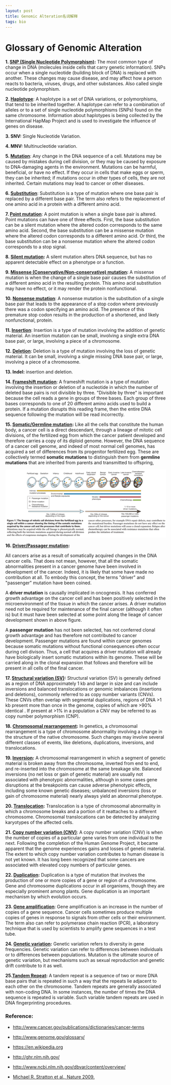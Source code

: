 ```yaml
---
layout: post
title: Genomic Alteration名词解释
tags: bio
---
```


# Glossary of Genomic Alteration

**1. [SNP (Single Nucleotide Polymorphism)](http://www.cancer.gov/publications/dictionaries/cancer-terms?CdrID=446539):** The most common type of change in DNA (molecules inside cells that carry genetic information). SNPs occur when a single nucleotide (building block of DNA) is replaced with another. These changes may cause disease, and may affect how a person reacts to bacteria, viruses, drugs, and other substances. Also called single nucleotide polymorphism.

**2. [Haplotype](http://www.genome.gov/glossary/index.cfm?id=99)**: A haplotype is a set of DNA variations, or polymorphisms, that tend to be inherited together. A haplotype can refer to a combination of alleles or to a set of single nucleotide polymorphisms (SNPs) found on the same chromosome. Information about haplotypes is being collected by the International HapMap Project and is used to investigate the influence of genes on disease.

**3. SNV:** Single Nucleotide Variation. 

**4. MNV:** Multinucleotide variation.

**5. [Mutation](http://www.cancer.gov/publications/dictionaries/cancer-terms?CdrID=446539)**: Any change in the DNA sequence of a cell. Mutations may be caused by mistakes during cell division, or they may be caused by exposure to DNA-damaging agents in the environment. Mutations can be harmful, beneficial, or have no effect. If they occur in cells that make eggs or sperm, they can be inherited; if mutations occur in other types of cells, they are not inherited. Certain mutations may lead to cancer or other diseases.

**6. [Substitution](http://www.genome.gov/glossary/index.cfm?id=190)**: Substitution is a type of mutation where one base pair is replaced by a different base pair. The term also refers to the replacement of one amino acid in a protein with a different amino acid.

**7. [Point mutation](http://www.genome.gov/glossary/index.cfm?id=156)**: A point mutation is when a single base pair is altered. Point mutations can have one of three effects. First, the base substitution can be a silent mutation where the altered codon corresponds to the same amino acid. Second, the base substitution can be a missense mutation where the altered codon corresponds to a different amino acid. Or third, the base substitution can be a nonsense mutation where the altered codon corresponds to a stop signal.

**8. [Silent mutation](http://ghr.nlm.nih.gov/glossary=silentmutation):** A silent mutation alters DNA sequence, but has no apparent detectable effect on a phenotype or a function.

**9. [Missense (Conservative/Non-conservative) mutation](http://www.genome.gov/glossary/index.cfm?id=127):** A missense mutation is when the change of a single base pair causes the substitution of a different amino acid in the resulting protein. This amino acid substitution may have no effect, or it may render the protein nonfunctional.

**10. [Nonsense mutation](http://www.genome.gov/glossary/index.cfm?id=138)**: A nonsense mutation is the substitution of a single base pair that leads to the appearance of a stop codon where previously there was a codon specifying an amino acid. The presence of this premature stop codon results in the production of a shortened, and likely nonfunctional, protein.

**11. [Insertion](http://www.genome.gov/glossary/index.cfm?id=112)**: Insertion is a type of mutation involving the addition of genetic material. An insertion mutation can be small, involving a single extra DNA base pair, or large, involving a piece of a chromosome.

**12. [Deletion](http://www.genome.gov/glossary/index.cfm?id=45)**: Deletion is a type of mutation involving the loss of genetic material. It can be small, involving a single missing DNA base pair, or large, involving a piece of a chromosome.

**13. Indel:** insertion and deletion.

**14. [Frameshift mutation](http://www.genome.gov/glossary/index.cfm?id=68)**: A frameshift mutation is a type of mutation involving the insertion or deletion of a nucleotide in which the number of deleted base pairs is not divisible by three. "Divisible by three" is important because the cell reads a gene in groups of three bases. Each group of three bases corresponds to one of 20 different amino acids used to build a protein. If a mutation disrupts this reading frame, then the entire DNA sequence following the mutation will be read incorrectly.

**15. [Somatic/Germline mutation](http://www.ncbi.nlm.nih.gov/pubmed/19360079):** Like all the cells that constitute the human body, a cancer cell is a direct descendant, through a lineage of mitotic cell divisions, of the fertilized egg from which the cancer patient developed and therefore carries a copy of its diploid genome. However, the DNA sequence of a cancer cell genome, and indeed of most normal cell genomes, has acquired a set of differences from its progenitor fertilized egg. These are collectively termed **somatic mutations** to distinguish them from **germline mutations** that are inherited from parents and transmitted to offspring,

![mutation](/images/Blog6_genome.alteration.glossary_mutations.png)

**16. [Driver/Passager mutation](http://www.ncbi.nlm.nih.gov/pubmed/19360079):**

All cancers arise as a result of somatically acquired changes in the DNA cancer cells. That does not mean, however, that all the somatic abnormalities present in a cancer genome have been involved in development of the cancer. Indeed, it is likely that some have made no contribution at all. To embody this concept, the terms "driver" and "passenger" mutation have been coined.

A **driver mutation** is causally implicated in oncognesis. It has conferred growth advantage on the cancer cell and has been positively selected in the microenvironment of the tissue in which the cancer arises. A driver mutation need not be required for maintenance of the final cancer (although it often is) but it must have been selected at some point along the lieage of cancer development shown in above figure.

A **passenger mutation** has not been selected, has not conferred clonal growth advantage and has therefore not contributed to cancer development. Passenger mutations are found within cancer genomes because somatic mutations without functional consequences often occur during cell divison. Thus, a cell that acquires a driver mutation will already have biologically insert somatic mutations within its genome. These will be carried along in the clonal expansion that follows and therefore will be present in all cells of the final cancer.

**17. [Structural variation (SV)](http://www.ncbi.nlm.nih.gov/dbvar/content/overview/):** Structural variation (SV) is generally defined as a region of DNA approximately 1 kb and larger in size and can include inversions and balanced translocations or genomic imbalances (insertions and deletions), commonly referred to as copy number variants (CNVs). These CNVs often overlap with segmental duplications, regions of DNA >1 kb present more than once in the genome, copies of which are >90% identical . If present at >1% in a population a CNV may be referred to as copy number polymorphism (CNP).

**18. [Chromosomal rearrangement](https://en.wikipedia.org/wiki/Chromosomal_rearrangement):** In genetics, a chromosomal rearrangement is a type of chromosome abnormality involving a change in the structure of the native chromosome. Such changes may involve several different classes of events, like deletions, duplications, inversions, and translocations. 

**19. [Inversion](http://ghr.nlm.nih.gov/glossary=inversion):** A chromosomal rearrangement in which a segment of genetic material is broken away from the chromosome, inverted from end to end, and re-inserted into the chromosome at the same breakage site. Balanced inversions (no net loss or gain of genetic material) are usually not associated with phenotypic abnormalities, although in some cases gene disruptions at the breakpoints can cause adverse phenotypic effects, including some known genetic diseases; unbalanced inversions (loss or gain of chromosome material) nearly always yield an abnormal phenotype.

**20. [Translocation](http://www.genome.gov/glossary/index.cfm?id=201):** Translocation is a type of chromosomal abnormality in which a chromosome breaks and a portion of it reattaches to a different chromosome. Chromosomal translocations can be detected by analyzing karyotypes of the affected cells.

**21. [Copy number variation (CNV)](http://www.genome.gov/glossary/index.cfm?id=40)**: A copy number variation (CNV) is when the number of copies of a particular gene varies from one individual to the next. Following the completion of the Human Genome Project, it became apparent that the genome experiences gains and losses of genetic material. The extent to which copy number variation contributes to human disease is not yet known. It has long been recognized that some cancers are associated with elevated copy numbers of particular genes.

**22. [Duplication](http://www.genome.gov/glossary/index.cfm?id=55):** Duplication is a type of mutation that involves the production of one or more copies of a gene or region of a chromosome. Gene and chromosome duplications occur in all organisms, though they are especially prominent among plants. Gene duplication is an important mechanism by which evolution occurs.

**23. [Gene amplification](http://www.genome.gov/glossary/index.cfm?id=71)**: Gene amplification is an increase in the number of copies of a gene sequence. Cancer cells sometimes produce multiple copies of genes in response to signals from other cells or their environment. The term also can refer to polymerase chain reaction (PCR), a laboratory technique that is used by scientists to amplify gene sequences in a test tube.

**24. [Genetic variation](http://www.genome.gov/glossary/index.cfm?id=89):** Genetic variation refers to diversity in gene frequencies. Genetic variation can refer to differences between individuals or to differences between populations. Mutation is the ultimate source of genetic variation, but mechanisms such as sexual reproduction and genetic drift contribute to it as well.

**25.[Tandem Repeat](http://www.genome.gov/glossary/index.cfm?id=193):** A tandem repeat is a sequence of two or more DNA base pairs that is repeated in such a way that the repeats lie adjacent to each other on the chromosome. Tandem repeats are generally associated with non-coding DNA. In some instances, the number of times the DNA sequence is repeated is variable. Such variable tandem repeats are used in DNA fingerprinting procedures.

### Reference:

- <http://www.cancer.gov/publications/dictionaries/cancer-terms>

- <http://www.genome.gov/glossary/>

- <https://en.wikipedia.org>

- <http://ghr.nlm.nih.gov/>

- <http://www.ncbi.nlm.nih.gov/dbvar/content/overview/>

- [Michael R. Stratton et al., Nature 2009.](http://www.ncbi.nlm.nih.gov/pubmed/19360079)